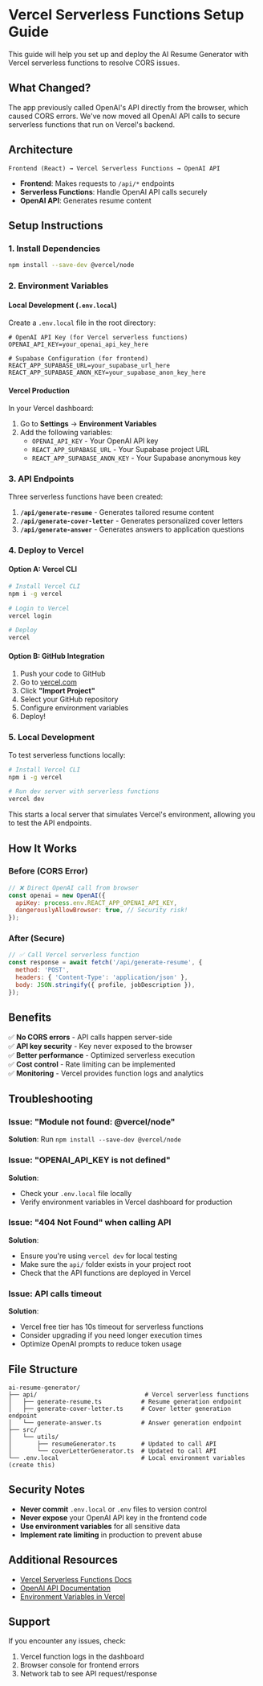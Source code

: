 # Vercel Serverless Functions Setup Guide

This guide will help you set up and deploy the AI Resume Generator with Vercel serverless functions to resolve CORS issues.

## What Changed?

The app previously called OpenAI's API directly from the browser, which caused CORS errors. We've now moved all OpenAI API calls to secure serverless functions that run on Vercel's backend.

## Architecture

```
Frontend (React) → Vercel Serverless Functions → OpenAI API
```

- **Frontend**: Makes requests to `/api/*` endpoints
- **Serverless Functions**: Handle OpenAI API calls securely
- **OpenAI API**: Generates resume content

## Setup Instructions

### 1. Install Dependencies

```bash
npm install --save-dev @vercel/node
```

### 2. Environment Variables

#### Local Development (`.env.local`)
Create a `.env.local` file in the root directory:

```env
# OpenAI API Key (for Vercel serverless functions)
OPENAI_API_KEY=your_openai_api_key_here

# Supabase Configuration (for frontend)
REACT_APP_SUPABASE_URL=your_supabase_url_here
REACT_APP_SUPABASE_ANON_KEY=your_supabase_anon_key_here
```

#### Vercel Production
In your Vercel dashboard:

1. Go to **Settings** → **Environment Variables**
2. Add the following variables:
   - `OPENAI_API_KEY` - Your OpenAI API key
   - `REACT_APP_SUPABASE_URL` - Your Supabase project URL
   - `REACT_APP_SUPABASE_ANON_KEY` - Your Supabase anonymous key

### 3. API Endpoints

Three serverless functions have been created:

1. **`/api/generate-resume`** - Generates tailored resume content
2. **`/api/generate-cover-letter`** - Generates personalized cover letters
3. **`/api/generate-answer`** - Generates answers to application questions

### 4. Deploy to Vercel

#### Option A: Vercel CLI

```bash
# Install Vercel CLI
npm i -g vercel

# Login to Vercel
vercel login

# Deploy
vercel
```

#### Option B: GitHub Integration

1. Push your code to GitHub
2. Go to [vercel.com](https://vercel.com)
3. Click **"Import Project"**
4. Select your GitHub repository
5. Configure environment variables
6. Deploy!

### 5. Local Development

To test serverless functions locally:

```bash
# Install Vercel CLI
npm i -g vercel

# Run dev server with serverless functions
vercel dev
```

This starts a local server that simulates Vercel's environment, allowing you to test the API endpoints.

## How It Works

### Before (CORS Error)
```javascript
// ❌ Direct OpenAI call from browser
const openai = new OpenAI({
  apiKey: process.env.REACT_APP_OPENAI_API_KEY,
  dangerouslyAllowBrowser: true, // Security risk!
});
```

### After (Secure)
```javascript
// ✅ Call Vercel serverless function
const response = await fetch('/api/generate-resume', {
  method: 'POST',
  headers: { 'Content-Type': 'application/json' },
  body: JSON.stringify({ profile, jobDescription }),
});
```

## Benefits

✅ **No CORS errors** - API calls happen server-side  
✅ **API key security** - Key never exposed to the browser  
✅ **Better performance** - Optimized serverless execution  
✅ **Cost control** - Rate limiting can be implemented  
✅ **Monitoring** - Vercel provides function logs and analytics  

## Troubleshooting

### Issue: "Module not found: @vercel/node"
**Solution**: Run `npm install --save-dev @vercel/node`

### Issue: "OPENAI_API_KEY is not defined"
**Solution**: 
- Check your `.env.local` file locally
- Verify environment variables in Vercel dashboard for production

### Issue: "404 Not Found" when calling API
**Solution**: 
- Ensure you're using `vercel dev` for local testing
- Make sure the `api/` folder exists in your project root
- Check that the API functions are deployed in Vercel

### Issue: API calls timeout
**Solution**:
- Vercel free tier has 10s timeout for serverless functions
- Consider upgrading if you need longer execution times
- Optimize OpenAI prompts to reduce token usage

## File Structure

```
ai-resume-generator/
├── api/                              # Vercel serverless functions
│   ├── generate-resume.ts           # Resume generation endpoint
│   ├── generate-cover-letter.ts     # Cover letter generation endpoint
│   └── generate-answer.ts           # Answer generation endpoint
├── src/
│   └── utils/
│       ├── resumeGenerator.ts       # Updated to call API
│       └── coverLetterGenerator.ts  # Updated to call API
└── .env.local                       # Local environment variables (create this)
```

## Security Notes

- **Never commit** `.env.local` or `.env` files to version control
- **Never expose** your OpenAI API key in the frontend code
- **Use environment variables** for all sensitive data
- **Implement rate limiting** in production to prevent abuse

## Additional Resources

- [Vercel Serverless Functions Docs](https://vercel.com/docs/functions)
- [OpenAI API Documentation](https://platform.openai.com/docs)
- [Environment Variables in Vercel](https://vercel.com/docs/environment-variables)

## Support

If you encounter any issues, check:
1. Vercel function logs in the dashboard
2. Browser console for frontend errors
3. Network tab to see API request/response

